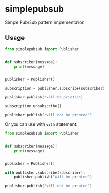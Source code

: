 # simplepubsub

Simple Pub/Sub pattern implementation

## Usage

```Python
from simplepubsub import Publisher


def subscriber(message):
    print(message)


publisher = Publisher()

subscription = publisher.subscribe(subscriber)

publisher.publish("will be printed")

subscription.unsubscribe()

publisher.publish("will not be printed")
```

Or you can use with `with` statement:

```Python
from simplepubsub import Publisher


def subscriber(message):
    print(message)


publisher = Publisher()

with publisher.subscribe(subscriber):
    publisher.publish("will be printed")

publisher.publish("will not be printed")
```

